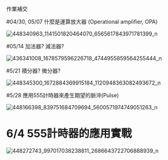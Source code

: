 作業補交 


#04/30, 05/07 什麼是運算放大器 (Operational amplifier, OPA)

![448340963_1141501820464070_6565617843971781399_n](https://github.com/WEI-125/EC2024/assets/162283544/600e19c5-923b-48a1-b3bd-f8ac00665d92)




#05/14  加法器? 減法器?


![436341008_1678579596226718_4744955859564255444_n](https://github.com/WEI-125/EC2024/assets/162283544/0cb0dd67-77ef-40e4-ad0f-52af79822441)




#5/21   積分器? 微分器? 


![448345300_1672884369915184_1120948363082493672_n](https://github.com/WEI-125/EC2024/assets/162283544/778a1355-bda7-499c-8390-266f7b9368bd)



#5/28  應用555計時器來產生期望的脈沖(Pulse)



![448166398_839751684709694_5600571974749051263_n](https://github.com/WEI-125/EC2024/assets/162283544/b7b424fc-f698-4348-8eee-f10fe4aefcaa)




# 6/4    555計時器的應用實戰




![448272743_997017038238811_2686643722706888939_n](https://github.com/WEI-125/EC2024/assets/162283544/9945b330-4b6c-47a5-a6a2-547218973ee8)

